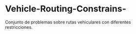 # Vehicle-Routing-Constrains-
Conjunto de problemas sobre rutas vehiculares con diferentes restricciones.

